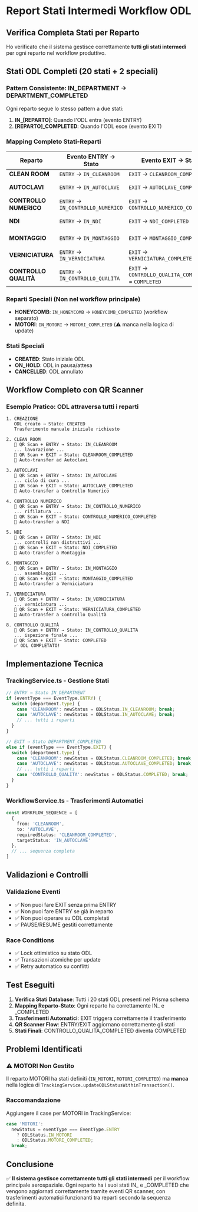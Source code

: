 # Report Stati Intermedi Workflow ODL

## Verifica Completa Stati per Reparto

Ho verificato che il sistema gestisce correttamente **tutti gli stati intermedi** per ogni reparto nel workflow produttivo.

## Stati ODL Completi (20 stati + 2 speciali)

### Pattern Consistente: IN_DEPARTMENT → DEPARTMENT_COMPLETED

Ogni reparto segue lo stesso pattern a due stati:
1. **IN_[REPARTO]**: Quando l'ODL entra (evento ENTRY)
2. **[REPARTO]_COMPLETED**: Quando l'ODL esce (evento EXIT)

### Mapping Completo Stati-Reparti

| Reparto | Evento ENTRY → Stato | Evento EXIT → Stato | Auto-Transfer |
|---------|---------------------|---------------------|---------------|
| **CLEAN ROOM** | `ENTRY` → `IN_CLEANROOM` | `EXIT` → `CLEANROOM_COMPLETED` | → Autoclavi |
| **AUTOCLAVI** | `ENTRY` → `IN_AUTOCLAVE` | `EXIT` → `AUTOCLAVE_COMPLETED` | → Controllo Numerico |
| **CONTROLLO NUMERICO** | `ENTRY` → `IN_CONTROLLO_NUMERICO` | `EXIT` → `CONTROLLO_NUMERICO_COMPLETED` | → NDI |
| **NDI** | `ENTRY` → `IN_NDI` | `EXIT` → `NDI_COMPLETED` | → Montaggio |
| **MONTAGGIO** | `ENTRY` → `IN_MONTAGGIO` | `EXIT` → `MONTAGGIO_COMPLETED` | → Verniciatura |
| **VERNICIATURA** | `ENTRY` → `IN_VERNICIATURA` | `EXIT` → `VERNICIATURA_COMPLETED` | → Controllo Qualità |
| **CONTROLLO QUALITÀ** | `ENTRY` → `IN_CONTROLLO_QUALITA` | `EXIT` → `CONTROLLO_QUALITA_COMPLETED` = `COMPLETED` | Fine workflow |

### Reparti Speciali (Non nel workflow principale)
- **HONEYCOMB**: `IN_HONEYCOMB` → `HONEYCOMB_COMPLETED` (workflow separato)
- **MOTORI**: `IN_MOTORI` → `MOTORI_COMPLETED` (⚠️ manca nella logica di update)

### Stati Speciali
- **CREATED**: Stato iniziale ODL
- **ON_HOLD**: ODL in pausa/attesa
- **CANCELLED**: ODL annullato

## Workflow Completo con QR Scanner

### Esempio Pratico: ODL attraversa tutti i reparti

```
1. CREAZIONE
   ODL creato → Stato: CREATED
   Trasferimento manuale iniziale richiesto

2. CLEAN ROOM
   📱 QR Scan + ENTRY → Stato: IN_CLEANROOM
   ... lavorazione ...
   📱 QR Scan + EXIT → Stato: CLEANROOM_COMPLETED
   🔄 Auto-transfer ad Autoclavi

3. AUTOCLAVI  
   📱 QR Scan + ENTRY → Stato: IN_AUTOCLAVE
   ... ciclo di cura ...
   📱 QR Scan + EXIT → Stato: AUTOCLAVE_COMPLETED
   🔄 Auto-transfer a Controllo Numerico

4. CONTROLLO NUMERICO
   📱 QR Scan + ENTRY → Stato: IN_CONTROLLO_NUMERICO
   ... rifilatura ...
   📱 QR Scan + EXIT → Stato: CONTROLLO_NUMERICO_COMPLETED
   🔄 Auto-transfer a NDI

5. NDI
   📱 QR Scan + ENTRY → Stato: IN_NDI
   ... controlli non distruttivi ...
   📱 QR Scan + EXIT → Stato: NDI_COMPLETED
   🔄 Auto-transfer a Montaggio

6. MONTAGGIO
   📱 QR Scan + ENTRY → Stato: IN_MONTAGGIO
   ... assemblaggio ...
   📱 QR Scan + EXIT → Stato: MONTAGGIO_COMPLETED
   🔄 Auto-transfer a Verniciatura

7. VERNICIATURA
   📱 QR Scan + ENTRY → Stato: IN_VERNICIATURA
   ... verniciatura ...
   📱 QR Scan + EXIT → Stato: VERNICIATURA_COMPLETED
   🔄 Auto-transfer a Controllo Qualità

8. CONTROLLO QUALITÀ
   📱 QR Scan + ENTRY → Stato: IN_CONTROLLO_QUALITA
   ... ispezione finale ...
   📱 QR Scan + EXIT → Stato: COMPLETED
   ✅ ODL COMPLETATO!
```

## Implementazione Tecnica

### TrackingService.ts - Gestione Stati
```typescript
// ENTRY → Stato IN_DEPARTMENT
if (eventType === EventType.ENTRY) {
  switch (department.type) {
    case 'CLEANROOM': newStatus = ODLStatus.IN_CLEANROOM; break;
    case 'AUTOCLAVE': newStatus = ODLStatus.IN_AUTOCLAVE; break;
    // ... tutti i reparti
  }
}

// EXIT → Stato DEPARTMENT_COMPLETED  
else if (eventType === EventType.EXIT) {
  switch (department.type) {
    case 'CLEANROOM': newStatus = ODLStatus.CLEANROOM_COMPLETED; break;
    case 'AUTOCLAVE': newStatus = ODLStatus.AUTOCLAVE_COMPLETED; break;
    // ... tutti i reparti
    case 'CONTROLLO_QUALITA': newStatus = ODLStatus.COMPLETED; break;
  }
}
```

### WorkflowService.ts - Trasferimenti Automatici
```typescript
const WORKFLOW_SEQUENCE = [
  {
    from: 'CLEANROOM',
    to: 'AUTOCLAVE',
    requiredStatus: 'CLEANROOM_COMPLETED',
    targetStatus: 'IN_AUTOCLAVE'
  },
  // ... sequenza completa
]
```

## Validazioni e Controlli

### Validazione Eventi
- ✅ Non puoi fare EXIT senza prima ENTRY
- ✅ Non puoi fare ENTRY se già in reparto
- ✅ Non puoi operare su ODL completati
- ✅ PAUSE/RESUME gestiti correttamente

### Race Conditions
- ✅ Lock ottimistico su stato ODL
- ✅ Transazioni atomiche per update
- ✅ Retry automatico su conflitti

## Test Eseguiti

1. **Verifica Stati Database**: Tutti i 20 stati ODL presenti nel Prisma schema
2. **Mapping Reparto-Stato**: Ogni reparto ha correttamente IN_ e _COMPLETED
3. **Trasferimenti Automatici**: EXIT triggera correttamente il trasferimento
4. **QR Scanner Flow**: ENTRY/EXIT aggiornano correttamente gli stati
5. **Stati Finali**: CONTROLLO_QUALITA_COMPLETED diventa COMPLETED

## Problemi Identificati

### ⚠️ MOTORI Non Gestito
Il reparto MOTORI ha stati definiti (`IN_MOTORI`, `MOTORI_COMPLETED`) ma **manca** nella logica di `TrackingService.updateODLStatusWithinTransaction()`.

### Raccomandazione
Aggiungere il case per MOTORI in TrackingService:
```typescript
case 'MOTORI': 
  newStatus = eventType === EventType.ENTRY 
    ? ODLStatus.IN_MOTORI 
    : ODLStatus.MOTORI_COMPLETED; 
  break;
```

## Conclusione

✅ **Il sistema gestisce correttamente tutti gli stati intermedi** per il workflow principale aerospaziale. Ogni reparto ha i suoi stati IN_ e _COMPLETED che vengono aggiornati correttamente tramite eventi QR scanner, con trasferimenti automatici funzionanti tra reparti secondo la sequenza definita.